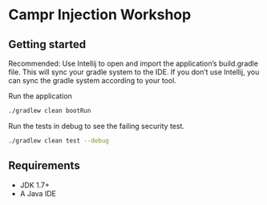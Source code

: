 # Campr Injection Workshop

## Getting started

Recommended: Use Intellij to open and import the application’s build.gradle file. This will sync your gradle system to the IDE.
If you don’t use Intellij, you can sync the gradle system according to your tool.

Run the application

```bash
./gradlew clean bootRun
```

Run the tests in debug to see the failing security test.

```bash
./gradlew clean test --debug
```

## Requirements

* JDK 1.7+
* A Java IDE
